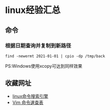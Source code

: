 # linux经验汇总

## 命令
### 根据日期查询并复制到新路径
```
find -newermt 2021-01-01 | cpio -dp /tmp/back
```
PS:Windows使用xcopy可达到同样效果

## 收藏网址
- [linux命令搜索引擎](https://wangchujiang.com/linux-command/)
- [Vim 命令速查表](https://www.dute.org/vim-cheat-sheet)